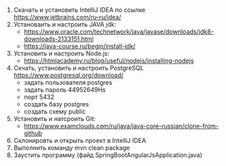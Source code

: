 1. Скачать и установить IntelliJ IDEA по ссылке https://www.jetbrains.com/ru-ru/idea/
2. Установаить и настроить JAVA jdk:
    - https://www.oracle.com/technetwork/java/javase/downloads/jdk8-downloads-2133151.html
    - https://java-course.ru/begin/install-jdk/
3. Установить и настроить Node.js:
    - https://htmlacademy.ru/blog/useful/nodejs/installing-nodejs
4. Скчать, установить и настроить PostgreSQL https://www.postgresql.org/download/
    - задать пользователя postgres
    - задать пароль 44952649Hs
    - порт 5432
    - создать базу postgres
    - создать схему public
5. Установить и натсроить Git:
    - https://www.examclouds.com/ru/java/java-core-russian/clone-from-github
6. Склонировть и открыть проект в IntelliJ IDEA
7. Выполнить команду mvn clean package
8. Заустить программу (файд SpringBootAngularJsApplication.java)
